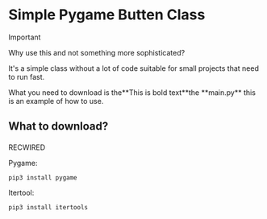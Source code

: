 # Simple Pygame Butten Class
> [!IMPORTANT]
> <p>Why use this and not something more sophisticated?</p>
> <p>It's a simple class without a lot of code suitable for small projects that need to run fast.</p>
> <p>What you need to download is the**This is bold text**the **main.py** this is an example of how to use.</p>

## <p>What to download?</p>
 RECWIRED
 <p>Pygame: </p>

 ```
 pip3 install pygame
 ``` 
 <p>Itertool: </p>

 ```
 pip3 install itertools
 ```





